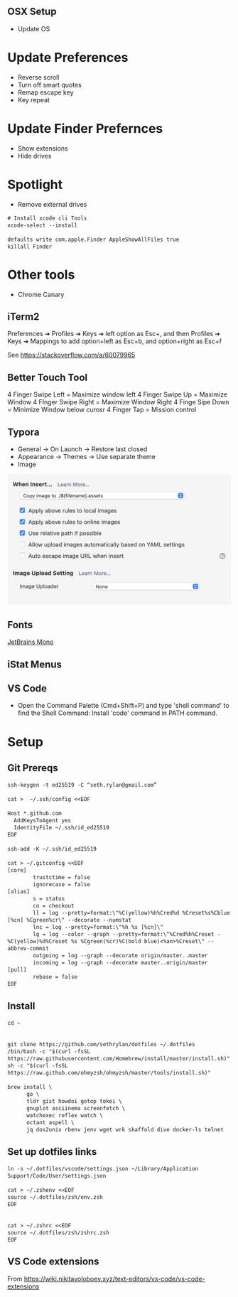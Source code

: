 ## OSX Setup

* Update OS

# Update Preferences
* Reverse scroll
* Turn off smart quotes
* Remap escape key
* Key repeat


# Update Finder Prefernces
* Show extensions
* Hide drives

# Spotlight
* Remove external drives


```shell
# Install xcode cli Tools
xcode-select --install

defaults write com.apple.Finder AppleShowAllFiles true
killall Finder
```

# Other tools

* Chrome Canary


## iTerm2

Preferences ➔ Profiles ➔ Keys ➔ left option as Esc+, and then Profiles ➔ Keys ➔ Mappings to add option+left as Esc+b, and option+right as Esc+f

See https://stackoverflow.com/a/60079965

## Better Touch Tool

4 Finger Swipe Left = Maximize window left
4 Finger Swipe Up = Maximize Window
4 FInger Swipe Right = Maximize Window Right
4 Finge Sipe Down = Minimize Window below curosr
4 Finger Tap = Mission control

## Typora

* General -> On Launch -> Restore last closed
* Appearance -> Themes -> Use separate theme
* Image

![Image](./typora-image.png)


## Fonts
[JetBrains Mono](https://www.jetbrains.com/lp/mono/)


## iStat Menus
## VS Code

* Open the Command Palette (Cmd+Shift+P) and type 'shell command' to find the Shell Command: Install 'code' command in PATH command.

# Setup

## Git Prereqs

```shell
ssh-keygen -t ed25519 -C “seth.rylan@gmail.com”

cat >  ~/.ssh/config <<EOF

Host *.github.com
  AddKeysToAgent yes
  IdentityFile ~/.ssh/id_ed25519
EOF

ssh-add -K ~/.ssh/id_ed25519

cat > ~/.gitconfig <<EOF
[core]
        trustctime = false
        ignorecase = false
[alias]
        s = status
        co = checkout
        ll = log --pretty=format:\"%C(yellow)%h%Cred%d %Creset%s%Cblue [%cn] %Cgreen%cr\" --decorate --numstat
        lnc = log --pretty=format:\"%h %s [%cn]\"
        lg = log --color --graph --pretty=format:\"%Cred%h%Creset -%C(yellow)%d%Creset %s %Cgreen(%cr)%C(bold blue)<%an>%Creset\" --abbrev-commit
        outgoing = log --graph --decorate origin/master..master
        incoming = log --graph --decorate master..origin/master
[pull]
        rebase = false
EOF
```

## Install


```shell
cd ~


git clone https://github.com/sethrylan/dotfiles ~/.dotfiles
/bin/bash -c "$(curl -fsSL https://raw.githubusercontent.com/Homebrew/install/master/install.sh)"
sh -c "$(curl -fsSL https://raw.github.com/ohmyzsh/ohmyzsh/master/tools/install.sh)"

brew install \
      go \
      tldr gist howdoi gotop tokei \
      gnuplot asciinema screenfetch \
      watchexec reflex watch \
      octant aspell \
      jq dos2unix rbenv jenv wget wrk skaffold dive docker-ls telnet
```


## Set up dotfiles links


```shell
ln -s ~/.dotfiles/vscode/settings.json ~/Library/Application Support/Code/User/settings.json

cat > ~/.zshenv <<EOF
source ~/.dotfiles/zsh/env.zsh
EOF


cat > ~/.zshrc <<EOF
source ~/.dotfiles/zsh/zshrc.zsh
EOF
```



## VS Code extensions

From https://wiki.nikitavoloboev.xyz/text-editors/vs-code/vs-code-extensions



